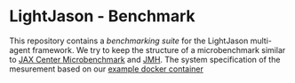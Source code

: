# LightJason - Benchmark

This repository contains a _benchmarking suite_ for the LightJason multi-agent framework. We try to keep the structure of a microbenchmark similar to [JAX Center Microbenchmark](https://jaxenter.de/aus-der-java-trickkiste-microbenchmarking-24155) and [JMH](https://www.heise.de/developer/artikel/JMH-Microbenchmarking-auf-der-Java-Virtual-Machine-2162093.html?seite=all).
The system specification of the mesurement based on our [example docker container](https://hub.docker.com/r/lightjason/examples/)
